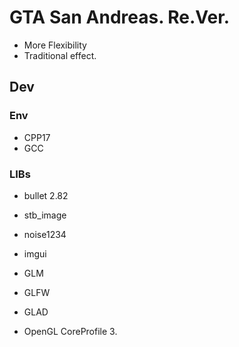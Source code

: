 

# GTA San Andreas. Re.Ver.


- More Flexibility
- Traditional effect.


## Dev

### Env

- CPP17
- GCC

### LIBs

- bullet 2.82
  
- stb_image
- noise1234
- imgui
  
- GLM

- GLFW
- GLAD
- OpenGL CoreProfile 3.